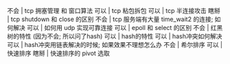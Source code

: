 不会 | tcp 拥塞管理 和 窗口算法 
可以 | tcp 粘包拆包
可以 | tcp 半连接攻击
瞎掰 | tcp shutdown 和 close 的区别
不会 | tcp 服务端有大量 time_wait2 的连接; 如何解决
可以 | 如何用 udp 实现可靠连接 
可以 | epoll 和 select 的区别
不会 | 红黑树的特性 (因为不会; 所以问了hash)
可以 | hash的特性
可以 | hash冲突如何解决
可以 | hash冲突用链表解决的时候; 如果效果不理想怎么办
不会 | 希尔排序
可以 | 快速排序
瞎掰 | 快速排序的 pivot 选取